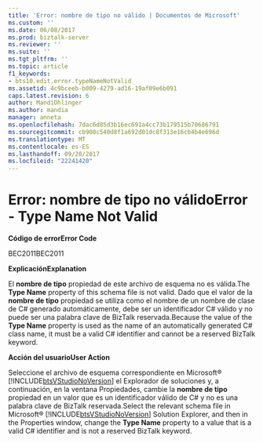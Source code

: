 ```yaml
---
title: 'Error: nombre de tipo no válido | Documentos de Microsoft'
ms.custom: ''
ms.date: 06/08/2017
ms.prod: biztalk-server
ms.reviewer: ''
ms.suite: ''
ms.tgt_pltfrm: ''
ms.topic: article
f1_keywords:
- bts10.edit.error.typeNameNotValid
ms.assetid: 4c9bceeb-b009-4279-ad16-19af09e6b091
caps.latest.revision: 6
author: MandiOhlinger
ms.author: mandia
manager: anneta
ms.openlocfilehash: 7dac6d85d3b16ec691a4cc73b179515b70686791
ms.sourcegitcommit: cb908c540d8f1a692d01dc8f313e16cb4b4e696d
ms.translationtype: MT
ms.contentlocale: es-ES
ms.lasthandoff: 09/20/2017
ms.locfileid: "22241420"
---
```

# <a name="error---type-name-not-valid"></a><span data-ttu-id="b2927-102">Error: nombre de tipo no válido</span><span class="sxs-lookup"><span data-stu-id="b2927-102">Error - Type Name Not Valid</span></span>
<span data-ttu-id="b2927-103">**Código de error**</span><span class="sxs-lookup"><span data-stu-id="b2927-103">**Error Code**</span></span>  
  
 <span data-ttu-id="b2927-104">BEC2011</span><span class="sxs-lookup"><span data-stu-id="b2927-104">BEC2011</span></span>  
  
 <span data-ttu-id="b2927-105">**Explicación**</span><span class="sxs-lookup"><span data-stu-id="b2927-105">**Explanation**</span></span>  
  
 <span data-ttu-id="b2927-106">El **nombre de tipo** propiedad de este archivo de esquema no es válida.</span><span class="sxs-lookup"><span data-stu-id="b2927-106">The **Type Name** property of this schema file is not valid.</span></span> <span data-ttu-id="b2927-107">Dado que el valor de la **nombre de tipo** propiedad se utiliza como el nombre de un nombre de clase de C# generado automáticamente, debe ser un identificador C# válido y no puede ser una palabra clave de BizTalk reservada.</span><span class="sxs-lookup"><span data-stu-id="b2927-107">Because the value of the **Type Name** property is used as the name of an automatically generated C# class name, it must be a valid C# identifier and cannot be a reserved BizTalk keyword.</span></span>  
  
 <span data-ttu-id="b2927-108">**Acción del usuario**</span><span class="sxs-lookup"><span data-stu-id="b2927-108">**User Action**</span></span>  
  
 <span data-ttu-id="b2927-109">Seleccione el archivo de esquema correspondiente en Microsoft® [!INCLUDE[btsVStudioNoVersion](../includes/btsvstudionoversion-md.md)] el Explorador de soluciones y, a continuación, en la ventana Propiedades, cambie la **nombre de tipo** propiedad en un valor que es un identificador válido de C# y no es una palabra clave de BizTalk reservada.</span><span class="sxs-lookup"><span data-stu-id="b2927-109">Select the relevant schema file in Microsoft® [!INCLUDE[btsVStudioNoVersion](../includes/btsvstudionoversion-md.md)] Solution Explorer, and then in the Properties window, change the **Type Name** property to a value that is a valid C# identifier and is not a reserved BizTalk keyword.</span></span>